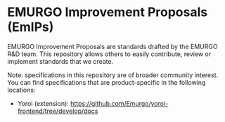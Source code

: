 # EMURGO Improvement Proposals  (EmIPs)

EMURGO Improvement Proposals are standards drafted by the EMURGO R&D team. This repository allows others to easily contribute, review or implement standards that we create.

Note: specifications in this repository are of broader community interest. You can find specifications that are product-specific in the following locations:

- Yoroi (extension): https://github.com/Emurgo/yoroi-frontend/tree/develop/docs
